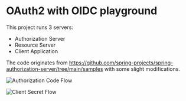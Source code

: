 # OAuth2 with OIDC playground
This project runs 3 servers:
- Authorization Server
- Resource Server
- Client Application

The code originates from https://github.com/spring-projects/spring-authorization-server/tree/main/samples with some slight modifications.

![Authorization Code Flow](https://plantuml-martingo-playground.apps.svgocplab1.lysetele.net/proxy?src=https://bitbucket.altibox.net/users/martingo/repos/oauth2-playground/raw/doc/pkce.puml&fmt=svg)

![Client Secret Flow](https://plantuml-martingo-playground.apps.svgocplab1.lysetele.net/proxy?src=https://bitbucket.altibox.net/users/martingo/repos/oauth2-playground/raw/doc/client-credentials.puml&fmt=svg)